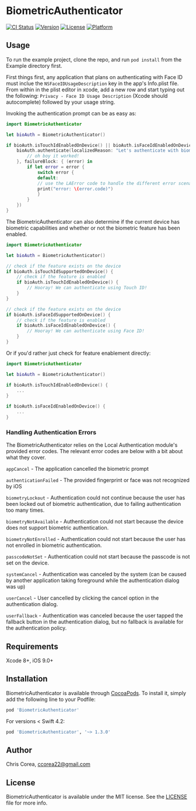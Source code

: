 # BiometricAuthenticator

[![CI Status](http://img.shields.io/travis/Chris-Corea/BiometricAuthenticator.svg?style=flat)](https://travis-ci.org/Chris-Corea/BiometricAuthenticator)
[![Version](https://img.shields.io/cocoapods/v/BiometricAuthenticator.svg?style=flat)](http://cocoapods.org/pods/BiometricAuthenticator)
[![License](https://img.shields.io/cocoapods/l/BiometricAuthenticator.svg?style=flat)](http://cocoapods.org/pods/BiometricAuthenticator)
[![Platform](https://img.shields.io/cocoapods/p/BiometricAuthenticator.svg?style=flat)](http://cocoapods.org/pods/BiometricAuthenticator)

## Usage

To run the example project, clone the repo, and run `pod install` from the Example directory first.

First things first, any application that plans on authenticating with Face ID must inclue the `NSFaceIDUsageDescription` key in the app's Info.plist file. From within in the plist editor in xcode, add a new row and start typing out the following:  `Privacy - Face ID Usage Description` (Xcode should autocomplete) followed by your usage string.

Invoking the authentication prompt can be as easy as:

```swift
import BiometricAuthenticator

let bioAuth = BiometricAuthenticator()

if bioAuth.isTouchIdEnabledOnDevice() || bioAuth.isFaceIdEnabledOnDevice() {
    bioAuth.authenticate(localizedReason: "Let's authenticate with biometrics!", successBlock: {
        // oh boy it worked!
    }, failureBlock: { (error) in
        if let error = error {
            switch error {
            default:
            // use the LAError code to handle the different error scenarios
            print("error: \(error.code)")
            }
        }
    })
}
```

The BiometricAuthenticator can also determine if the current device has biometric capabilities and whether or not the biometric feature has been enabled.

```swift
import BiometricAuthenticator

let bioAuth = BiometricAuthenticator()

// check if the feature exists on the device
if bioAuth.isTouchIdSupportedOnDevice() {
    // check if the feature is enabled
    if bioAuth.isTouchIdEnabledOnDevice() {
        // Hooray! We can authenticate using Touch ID!
    }
}

// check if the feature exists on the device
if bioAuth.isFaceIdSupportedOnDevice() {
    // check if the feature is enabled
    if bioAuth.isFaceIdEnabledOnDevice() {
        // Hooray! We can authenticate using Face ID!
    }
}
```

Or if you'd rather just check for feature enablement directly:

```swift
import BiometricAuthenticator

let bioAuth = BiometricAuthenticator()

if bioAuth.isTouchIdEnabledOnDevice() {
    ...
}

if bioAuth.isFaceIdEnabledOnDevice() {
    ...
}
```

### Handling Authentication Errors

The BiometricAuthenticator relies on the Local Authentication module's provided
error codes. The relevant error codes are below with a bit about what they cover.

`appCancel` - The application cancelled the biometric prompt

`authenticationFailed` - The provided fingerprint or face was not recognized by iOS

`biometryLockout` - Authentication could not continue because the user has been locked
out of biometric authentication, due to failing authentication too many times.

`biometryNotAvailable` - Authentication could not start because the device does not support
biometric authentication.

`biometryNotEnrolled` - Authentication could not start because the user has not enrolled in
biometric authentication.

`passcodeNotSet` - Authentication could not start because the passcode is not set on the device.

`systemCancel` - Authentication was canceled by the system (can be caused by another application
taking foreground while the authentication dialog was up)

`userCancel` - User cancelled by clicking the cancel option in the authentication dialog.

`userFallback` - Authentication was canceled because the user tapped the fallback button in the
authentication dialog, but no fallback is available for the authentication policy.

## Requirements

Xcode 8+, iOS 9.0+

## Installation

BiometricAuthenticator is available through [CocoaPods](http://cocoapods.org). To install
it, simply add the following line to your Podfile:

```ruby
pod 'BiometricAuthenticator'
```

For versions < Swift 4.2: 
```ruby
pod 'BiometricAuthenticator', '~> 1.3.0'
```

## Author

Chris Corea, ccorea22@gmail.com

## License

BiometricAuthenticator is available under the MIT license. See the [LICENSE](https://github.com/Chris-Corea/BiometricAuthenticator/blob/master/LICENSE) file for more info.
